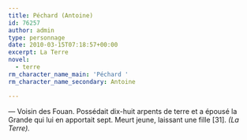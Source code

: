 ```yaml
---
title: Péchard (Antoine)
id: 76257
author: admin
type: personnage
date: 2010-03-15T07:18:57+00:00
excerpt: La Terre
novel:
  - terre
rm_character_name_main: 'Péchard '
rm_character_name_secondary: Antoine

---
```

— Voisin des Fouan. Possédait dix-huit arpents de terre et a épousé la Grande qui lui en apportait sept. Meurt jeune, laissant une fille [31]. _(La Terre)._